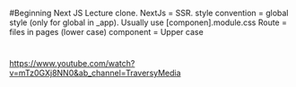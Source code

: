 #Beginning Next JS Lecture clone.
NextJs = SSR.
style convention = global style (only for global in _app). Usually use [componen].module.css
Route = files in pages (lower case)
component = Upper case


#
https://www.youtube.com/watch?v=mTz0GXj8NN0&ab_channel=TraversyMedia
